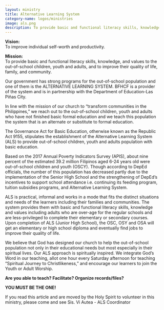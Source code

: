 ```yaml
---
layout: ministry
title: Alternative Learning System
category-name: logos/ministries
image: als.png
description: To provide basic and functional literacy skills, knowledge, and values to the out-of-school children, youth and adults, and to improve their quality of life, family, and community.
---
```

 

**Vision:**  
To improve individual self-worth and productivity.

**Mission:**  
To provide basic and functional literacy skills, knowledge, and
values to the out-of-school children, youth and adults, and to improve their
quality of life, family, and community.

Our government has strong programs for the out-of-school population and one
of them is the ALTERNATIVE LEARNING SYSTEM. BFHCF is a provider of the
system and is in partnership with the Department of Education-Las Piñas City.

In line with the mission of our church to “transform communities in the
Philippines,” we reach out to the out-of-school children, youth and adults
who have not finished basic formal education and we teach this population
the system that is an alternate or substitute to formal education.

The Governance Act for Basic Education, otherwise known as the Republic Act
9155, stipulates the establishment of the Alternative Learning System (ALS) to
provide out-of-school children, youth and adults population with basic education.

Based on the 2017 Annual Poverty Indicators Survey (APIS), about nine
percent of the estimated 39.2 million Filipinos aged 6-24 years old were
out-of-school children and youth (OSCY). Though according to DepEd
officials, the number of this population has decreased partly due to the
implementation of the Senior High School and the strengthening of DepEd’s
incentives to support school attendance i.e. continuing its feeding program,
tuition subsidies programs, and Alternative Learning System.

ALS is practical, informal and works in a mode that fits the distinct situations
and needs of the learners including their families and communities. The system
provides them with basic and functional literacy skills, knowledge and values
including adults who are over-age for the regular schools and are less-privileged
to complete their elementary or secondary courses. Upon completion of ALS
(Junior High School), the OSC, OSY and OSA will get an elementary or high
school diploma and eventually find jobs to improve their quality of life.

We believe that God has designed our church to help the out-of-school
population not only in their educational needs but most especially in their
spiritual lives. Our ALS approach is spiritually inspired. We integrate God’s
Word in our teaching, allot one hour every Saturday afternoon for teaching
“Spiritual Journey to Christlikeness,” and encourage our learners to join the
Youth or Adult Worship.

**Are you able to teach? Facilitate? Organize records/files?**

**YOU MUST BE THE ONE!**

If you read this article and are moved by the Holy Spirit to volunteer in this
ministry, please come and see Sis. Vi Autea - ALS Coordinator
